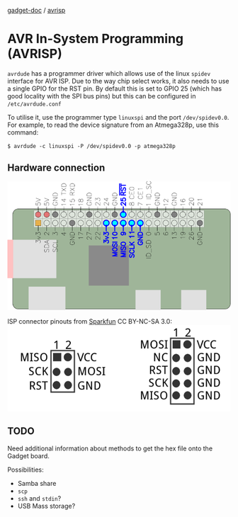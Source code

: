 [gadget-doc](/README.md) / [avrisp](/avrisp/index.md)

AVR In-System Programming (AVRISP)
==================================

`avrdude` has a programmer driver which allows use of the linux `spidev`
interface for AVR ISP. Due to the way chip select works, it also needs to use
a single GPIO for the <span class="overline">RST</span> pin.
By default this is set to GPIO 25 (which has good locality with the SPI bus
pins) but this can be configured in `/etc/avrdude.conf`

To utilise it, use the programmer type `linuxspi` and the port `/dev/spidev0.0`.
For example, to read the device signature from an Atmega328p, use this command:

```
$ avrdude -c linuxspi -P /dev/spidev0.0 -p atmega328p

```

Hardware connection
-------------------

![AVRISP connected to SPI0 + GPIO 25](./isp_pins.png)


ISP connector pinouts from [Sparkfun](https://learn.sparkfun.com/tutorials/tiny-avr-programmer-hookup-guide) CC BY-NC-SA 3.0:
![AVRISP connector pinouts](./avr_isp.png)

## TODO

Need additional information about methods to get the hex file onto the Gadget
board.

Possibilities:

   * Samba share
   * `scp`
   * `ssh` and `stdin`?
   * USB Mass storage?

